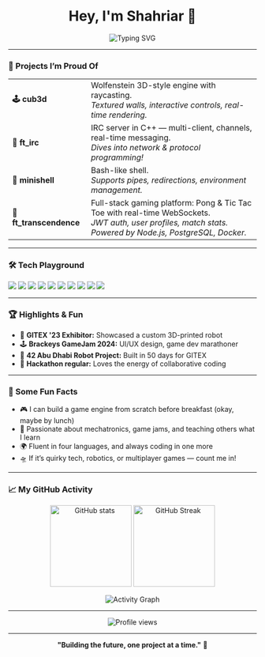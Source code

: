 <!-- Profile README for shmohamm06 -->

<h1 align="center">Hey, I'm Shahriar 👋</h1>
<p align="center">
  <img src="https://readme-typing-svg.demolab.com?font=Fira+Code&duration=2500&pause=1000&center=true&width=435&lines=Student+Developer+at+42+Abu+Dhabi;Building+games%2C+servers%2C+and+robots;Always+learning+%F0%9F%92%AA;Loves+a+good+hackathon" alt="Typing SVG" />
</p>

---

### 🚀 Projects I’m Proud Of

<table>
  <tr>
    <td><b>🕹️ cub3d</b></td>
    <td>
      Wolfenstein 3D-style engine with raycasting.<br>
      <i>Textured walls, interactive controls, real-time rendering.</i>
    </td>
  </tr>
  <tr>
    <td><b>💬 ft_irc</b></td>
    <td>
      IRC server in C++ — multi-client, channels, real-time messaging.<br>
      <i>Dives into network & protocol programming!</i>
    </td>
  </tr>
  <tr>
    <td><b>🐚 minishell</b></td>
    <td>
      Bash-like shell.<br>
      <i>Supports pipes, redirections, environment management.</i>
    </td>
  </tr>
  <tr>
    <td><b>🏓 ft_transcendence</b></td>
    <td>
      Full-stack gaming platform: Pong & Tic Tac Toe with real-time WebSockets.<br>
      <i>JWT auth, user profiles, match stats. Powered by Node.js, PostgreSQL, Docker.</i>
    </td>
  </tr>
</table>

---

### 🛠️ Tech Playground

<p>
  <img src="https://img.shields.io/badge/C-00599C?style=flat&logo=c&logoColor=white"/>
  <img src="https://img.shields.io/badge/C++-00599C?style=flat&logo=c%2B%2B&logoColor=white"/>
  <img src="https://img.shields.io/badge/JavaScript-F7DF1E?style=flat&logo=javascript&logoColor=black"/>
  <img src="https://img.shields.io/badge/TypeScript-3178C6?style=flat&logo=typescript&logoColor=white"/>
  <img src="https://img.shields.io/badge/Bash-4EAA25?style=flat&logo=gnubash&logoColor=white"/>
  <img src="https://img.shields.io/badge/PostgreSQL-336791?style=flat&logo=postgresql&logoColor=white"/>
  <img src="https://img.shields.io/badge/Docker-2496ED?style=flat&logo=docker&logoColor=white"/>
  <img src="https://img.shields.io/badge/GitHub-181717?style=flat&logo=github&logoColor=white"/>
  <img src="https://img.shields.io/badge/Linux-FCC624?style=flat&logo=linux&logoColor=black"/>
  <img src="https://img.shields.io/badge/3D%20Printing-FFB300?style=flat&logo=3d&logoColor=black"/>
</p>

---

### 🏆 Highlights & Fun

- 🚨 **GITEX '23 Exhibitor:** Showcased a custom 3D-printed robot
- 🕹️ **Brackeys GameJam 2024:** UI/UX design, game dev marathoner
- 🤖 **42 Abu Dhabi Robot Project:** Built in 50 days for GITEX
- 🥇 **Hackathon regular:** Loves the energy of collaborative coding

---

### 🌟 Some Fun Facts

- 🎮 I can build a game engine from scratch before breakfast (okay, maybe by lunch)
- 🦾 Passionate about mechatronics, game jams, and teaching others what I learn
- 🌍 Fluent in four languages, and always coding in one more
- 🛸 If it’s quirky tech, robotics, or multiplayer games — count me in!

---

### 📈 My GitHub Activity

<p align="center">
  <img src="https://github-readme-stats.vercel.app/api?username=shmohamm06&show_icons=true&theme=github_dark&hide_title=true" alt="GitHub stats" height="165"/>
  <img src="https://streak-stats.demolab.com?user=shmohamm06&theme=github-dark&hide_border=true" alt="GitHub Streak" height="165"/>
</p>
<p align="center">
  <img src="https://github-readme-activity-graph.cyclic.app/graph?username=shmohamm06&bg_color=1a1b27&color=6e8af7&line=38bdae&point=6e8af7&area=true&hide_border=true" alt="Activity Graph"/>
</p>

---

<!-- Optionally add a visitor counter badge -->
<p align="center">
  <img src="https://komarev.com/ghpvc/?username=shmohamm06&style=flat-square&color=blue" alt="Profile views"/>
</p>

---

<p align="center"><b>"Building the future, one project at a time."</b> 🚀</p>
